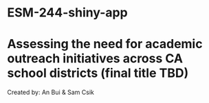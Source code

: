 # ESM-244-shiny-app

# Assessing the need for academic outreach initiatives across CA school districts (final title TBD)

Created by: An Bui & Sam Csik
